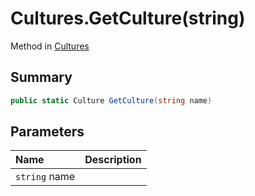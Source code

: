 # Cultures.GetCulture(string)

Method in [Cultures](/api/csharp/yarn.unity.cultures.md)

## Summary



```csharp
public static Culture GetCulture(string name)
```

## Parameters

|Name|Description|
|:---|:---|
|`string` name||

